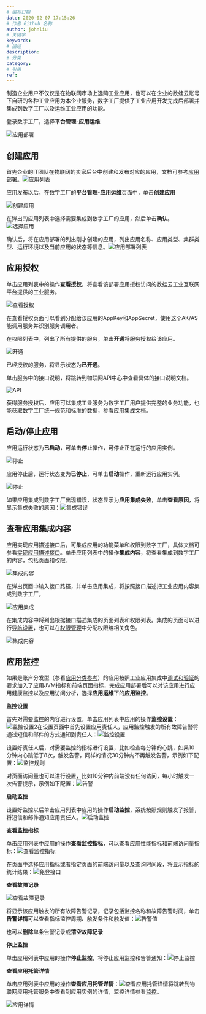 ```yaml
---
# 编写日期
date: 2020-02-07 17:15:26
# 作者 Github 名称
author: johnliu
# 关键字
keywords:
# 描述
description:
# 分类
category: 
# 引用
ref:
---
```


制造企业用户不仅仅是在物联网市场上选购工业应用，也可以在企业的数蛙云账号下自研的各种工业应用为本企业服务，数字工厂提供了工业应用开发完成后部署并集成到数字工厂以及运维工业应用的功能。

登录数字工厂，选择**平台管理**\-**应用运维**

![应用部署 ](https://static-aliyun-doc.oss-accelerate.aliyuncs.com/assets/img/zh-CN/1118359951/p77467.png)

## 创建应用

首先企业的IT团队在物联网的卖家后台中创建和发布对应的应用，文档可参考[应用部署](https://help.aliyun.com/document_detail/114834.html)。![应用列表](https://static-aliyun-doc.oss-accelerate.aliyuncs.com/assets/img/zh-CN/1118359951/p77695.png)

应用发布以后，在数字工厂的**平台管理**\-**应用运维**页面中，单击**创建应用**

![创建应用](https://static-aliyun-doc.oss-accelerate.aliyuncs.com/assets/img/zh-CN/1118359951/p77489.png)

在弹出的应用列表中选择需要集成到数字工厂的应用，然后单击**确认**。![选择应用 ](https://static-aliyun-doc.oss-accelerate.aliyuncs.com/assets/img/zh-CN/2118359951/p77620.png)

确认后，将在应用部署的列出刚才创建的应用，列出应用名称、应用类型、集群类型、运行环境以及当前应用的状态等信息。![应用部署列表](https://static-aliyun-doc.oss-accelerate.aliyuncs.com/assets/img/zh-CN/2118359951/p77701.png)

## 应用授权

单击应用列表中的操作**查看授权**，将查看该部署应用授权访问的数蛙云工业互联网平台提供的工业服务。

![查看授权](https://static-aliyun-doc.oss-accelerate.aliyuncs.com/assets/img/zh-CN/2118359951/p77833.png)

在查看授权页面可以看到分配给该应用的AppKey和AppSecret，使用这个AK/AS能调用服务并识别服务调用者。

在权限列表中，列出了所有提供的服务，单击**开通**将服务授权给该应用。

![开通](https://static-aliyun-doc.oss-accelerate.aliyuncs.com/assets/img/zh-CN/2118359951/p77835.png)

已经授权的服务，将显示状态为**已开通**。

单击服务中的接口说明，将跳转到物联网API中心中查看具体的接口说明文档。

![API](https://static-aliyun-doc.oss-accelerate.aliyuncs.com/assets/img/zh-CN/2118359951/p77836.png)

获得服务授权后，应用可以集成工业服务为数字工厂用户提供完整的业务功能，也能获取数字工厂统一规范和标准的数据，参看[应用集成文档](https://help.aliyun.com/document_detail/146364.html)。

## 启动/停止应用

应用运行状态为**已启动**，可单击**停止**操作，可停止正在运行的应用实例。

![停止](https://static-aliyun-doc.oss-accelerate.aliyuncs.com/assets/img/zh-CN/2118359951/p77837.png)

应用停止后，运行状态变为**已停止**，可单击**启动**操作，重新运行应用实例。

![停止](https://static-aliyun-doc.oss-accelerate.aliyuncs.com/assets/img/zh-CN/2118359951/p77838.png)

如果应用集成到数字工厂出现错误，状态显示为**应用集成失败**，单击**查看原因**，将显示集成失败的原因：![集成错误](https://static-aliyun-doc.oss-accelerate.aliyuncs.com/assets/img/zh-CN/7670640161/p212958.png)

## 查看应用集成内容

应用实现应用描述接口后，可集成应用的功能菜单和权限到数字工厂，具体文档可参看[实现应用描述接口](https://help.aliyun.com/document_detail/148388.html)。单击应用列表中的操作**集成内容**，将查看集成到数字工厂的内容，包括页面和权限。

![集成内容](https://static-aliyun-doc.oss-accelerate.aliyuncs.com/assets/img/zh-CN/2118359951/p77839.png)

在弹出页面中输入接口路径，并单击应用集成，将按照接口描述把工业应用内容集成到数字工厂。

![应用集成](https://static-aliyun-doc.oss-accelerate.aliyuncs.com/assets/img/zh-CN/2118359951/p77841.png)

在集成内容中将列出根据接口描述集成的页面列表和权限列表。集成的页面可以进行[导航设置](https://help.aliyun.com/document_detail/126844.htm#section-r1a-spq-lq3)，也可以在[权限管理](https://help.aliyun.com/document_detail/126845.htm#concept-1339984 "根据工业互联网企业级平台设置的安全规则或策略，限制企业人员仅能访问被授权的功能和页面。")中分配权限给相关角色。

![集成内容](https://static-aliyun-doc.oss-accelerate.aliyuncs.com/assets/img/zh-CN/2118359951/p77840.png)

## 应用监控

如果是账户分发型（参看[应用分类参考](https://help.aliyun.com/document_detail/114842.html)）的应用按照工业应用集成中[调试和验证](https://help.aliyun.com/document_detail/146364.htm#section-yr7-jmv-oom)的要求加入了应用JVM指标和前端页面指标，完成应用部署后可以对该应用进行应用健康监控以及应用访问分析，选择**应用运维**下的**应用监控**。

**监控设置**

首先对需要监控的内容进行设置，单击应用列表中应用的操作**监控设置**：![监控设置2](https://static-aliyun-doc.oss-accelerate.aliyuncs.com/assets/img/zh-CN/2374543061/p176120.png)在设置页面中首先设置应用责任人，应用监控触发的所有故障告警将通过短信和邮件的方式通知到责任人：![监控设置](https://static-aliyun-doc.oss-accelerate.aliyuncs.com/assets/img/zh-CN/2374543061/p176073.png)

设置好责任人后，对需要监控的指标进行设置，比如检查每分钟的心跳，如果10分钟内心跳低于8次，触发告警，同样的情况30分钟内不再触发告警，示例如下配置：![监控规则](https://static-aliyun-doc.oss-accelerate.aliyuncs.com/assets/img/zh-CN/2374543061/p176076.png)

对页面访问量也可以进行设置，比如10分钟内前端没有任何访问，每小时触发一次告警提示，示例如下配置：![告警](https://static-aliyun-doc.oss-accelerate.aliyuncs.com/assets/img/zh-CN/2374543061/p176078.png)

**启动监控**

设置好监控以后单击应用列表中应用的操作**启动监控**，系统按照规则触发了报警，将短信和邮件通知应用责任人。![启动监控](https://static-aliyun-doc.oss-accelerate.aliyuncs.com/assets/img/zh-CN/2374543061/p176118.png)

**查看监控指标**

单击应用列表中应用的操作**查看监控指标**，可以查看应用性能指标和前端访问量指标：![查看监控指标](https://static-aliyun-doc.oss-accelerate.aliyuncs.com/assets/img/zh-CN/2374543061/p176124.png)

在页面中选择应用指标或者指定页面的前端访问量以及查询时间段，将显示指标的统计结果：![免登接口](https://static-aliyun-doc.oss-accelerate.aliyuncs.com/assets/img/zh-CN/2374543061/p176192.png)

**查看故障记录**

![查看故障记录](https://static-aliyun-doc.oss-accelerate.aliyuncs.com/assets/img/zh-CN/2374543061/p176123.png)

将显示该应用触发的所有故障告警记录，记录包括监控名称和故障告警时间，单击**告警详情**可以查看指标监控周期、触发条件和触发值：![告警值](https://static-aliyun-doc.oss-accelerate.aliyuncs.com/assets/img/zh-CN/2374543061/p176193.png)

也可以**删除**单条告警记录或**清空故障记录**

**停止监控**

单击应用列表中应用的操作**停止监控**，将停止应用监控和告警通知：![停止监控](https://static-aliyun-doc.oss-accelerate.aliyuncs.com/assets/img/zh-CN/3374543061/p176122.png)

**查看应用托管详情**

单击应用列表中应用的操作**查看应用托管详情**：![查看应用托管详情](https://static-aliyun-doc.oss-accelerate.aliyuncs.com/assets/img/zh-CN/3374543061/p176125.png)将跳转到物联网应用托管服务中查看到应用实例的详情，监控详情参看[监控](https://help.aliyun.com/document_detail/114838.html)。

![应用详情](https://static-aliyun-doc.oss-accelerate.aliyuncs.com/assets/img/zh-CN/2118359951/p77832.png)

